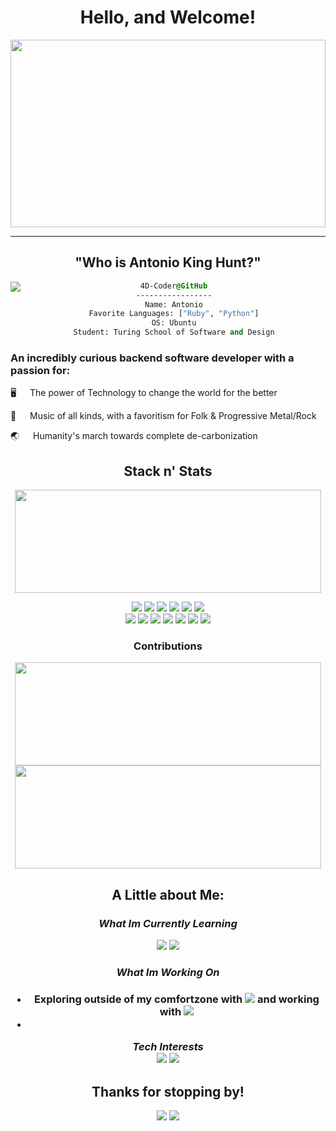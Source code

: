 <div id="header" align="center">
  <h1>
    Hello, and Welcome!
  </h1>
  <img src="https://cdnb.artstation.com/p/assets/images/images/061/410/739/large/niels-bugel-oop-banner2-dav-1-2-1-shopped.jpg?1680722463" width="100%" height="300px"/>
  <hr>
  <h2>
    "Who is Antonio King Hunt?"
  </h2>
</div>
<div>
  <img src="https://cdn.dribbble.com/users/1667691/screenshots/5747547/media/077472f033034a6f55eaaa9df1403ce3.gif" align="left" />
  <div style="display:block;text-align:center"><a href="<terminal profile tba>">
  
  
  ```css
  4D-Coder@GitHub
  -----------------
  Name: Antonio
  Favorite Languages: ["Ruby", "Python"]
  OS: Ubuntu
  Student: Turing School of Software and Design
  ```
</div>
<article>
  <h3> 
    An incredibly curious backend software developer with a passion for:
  </h3>
  <p> 
    🖥 &emsp; The power of Technology to change the world for the better
  </p>
  <p> 
    🎼 &emsp; Music of all kinds, with a favoritism for Folk & Progressive Metal/Rock
  </p>
  <p> 
    🌏 &emsp; Humanity's march towards complete de-carbonization 
  </p>
</article>

<div id="body" align="center">
  <h2> Stack n' Stats</h2>
  <p>
    <img width="490" height="165" src="https://github-readme-stats.vercel.app/api?username=4D-Coder&theme=radical&show_icons=true&hide_border=false&line_height=20&title_color=f69673&icon_color=1b93c9&show_owner=true"/>
  </p>
  <p>
    <img src="https://img.shields.io/badge/Ruby-CC342D?style=for-the-badge&logo=ruby&logoColor=whitec">
    <img src="https://img.shields.io/badge/Docker-informational?style=for-the-badge&logo=docker&logoColor=white">
    <img src="https://img.shields.io/badge/Ruby_on_Rails-CC0000?style=for-the-badge&logo=ruby-on-rails&logoColor=white">
    <img src="https://img.shields.io/badge/PostgreSQL-316192?style=for-the-badge&logo=postgresql&logoColor=white">
    <img src="https://img.shields.io/badge/json-5E5C5C?style=for-the-badge&logo=json&logoColor=white">
    <img src="https://img.shields.io/badge/HTML5-E34F26?style=for-the-badge&logo=html5&logoColor=whitec"><br>
    <img src="https://img.shields.io/badge/CSS3-1572B6?style=for-the-badge&logo=css3&logoColor=white">
    <img src="https://img.shields.io/badge/Markdown-000000?style=for-the-badge&logo=markdown&logoColor=white">
    <img src="https://img.shields.io/badge/Heroku-430098?style=for-the-badge&logo=heroku&logoColor=white">
    <img src="https://img.shields.io/badge/Miro-F7C922?style=for-the-badge&logo=Miro&logoColor=050036">
    <img src="https://img.shields.io/badge/GitHub-100000?style=for-the-badge&logo=github&logoColor=white">
    <img src="https://img.shields.io/badge/GIT-E44C30?style=for-the-badge&logo=git&logoColor=white"> 
    <img src="https://img.shields.io/badge/Notion-000000?style=for-the-badge&logo=notion&logoColor=white"> 
   </p>
   
   <h3>Contributions</h3>
   <img width="490" height="165" src="https://github-profile-summary-cards.vercel.app/api/cards/profile-details?username=4D-Coder&theme=nord_bright">
   <img width="490" height="165" src="https://github-readme-streak-stats.herokuapp.com/?user=aj-bailey&theme=onedark">
</div>
<div align="center">
<h2>A Little about Me:</h2>
  <p>
    <h3>
      <b><i>What Im Currently Learning</i></b><br>
    </h3>
    <img src="https://img.shields.io/badge/Python-3776AB?style=for-the-badge&logo=python&logoColor=white&style=plastic">
    <img src="https://img.shields.io/badge/Docker-2CA5E0?style=for-the-badge&logo=docker&logoColor=white&style=plastic">
  </p>
  <h3>
    <b><i>What Im Working On</i></b><br>
  <h3>
  <ul>
    <li>
      Exploring outside of my comfortzone with <img src="https://img.shields.io/badge/macOS-000000?style=plasti&logoColor=white&c"> and working with <img src="https://img.shields.io/badge/Ubuntu-E95420?style=for-the-badge&logo=ubuntu&logoColor=white&style=plastic">
    <li>
  </ul>
  <p>
    <b><i>Tech Interests</i></b><br>
    <img src="https://img.shields.io/badge/JavaScript-323330?style=for-the-badge&logo=javascript&logoColor=F7DF1E&style=plastic">
    <img src="https://img.shields.io/badge/Amazon_AWS-FF9900?style=for-the-badge&logo=amazonaws&logoColor=white&style=plastic">
  </p>
  <p>
    <h2>Thanks for stopping by!</h2>
    <img src="https://hits.seeyoufarm.com/api/count/incr/badge.svg?url=https%3A%2F%2Fgithub.com%2Faj-bailey1212%2Fhit-counter">
    <img src="http://views.whatilearened.today/views/github/4D-Coder/views.svg">
  </p>
</div>
